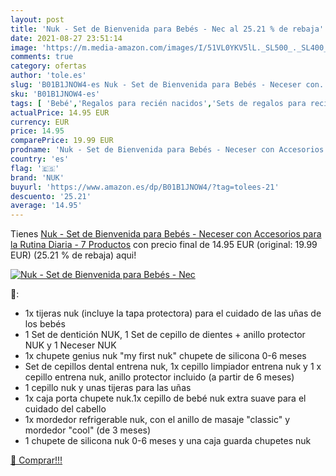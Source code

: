 ```yaml
---
layout: post
title: 'Nuk - Set de Bienvenida para Bebés - Nec al 25.21 % de rebaja'
date: 2021-08-27 23:51:14
image: 'https://m.media-amazon.com/images/I/51VL0YKV5lL._SL500_._SL400_.jpg'
comments: true
category: ofertas
author: 'tole.es'
slug: 'B01B1JNOW4-es Nuk - Set de Bienvenida para Bebés - Neceser con...'
sku: 'B01B1JNOW4-es'
tags: [ 'Bebé','Regalos para recién nacidos','Sets de regalos para recién nacidos','bebés','nuk', ]
actualPrice: 14.95 EUR
currency: EUR
price: 14.95
comparePrice: 19.99 EUR
prodname: 'Nuk - Set de Bienvenida para Bebés - Neceser con Accesorios para la Rutina Diaria - 7 Productos'
country: 'es'
flag: '🇪🇸'
brand: 'NUK'
buyurl: 'https://www.amazon.es/dp/B01B1JNOW4/?tag=tolees-21'
descuento: '25.21'
average: '14.95'
---
```


Tienes [Nuk - Set de Bienvenida para Bebés - Neceser con Accesorios para la Rutina Diaria - 7 Productos](https://www.amazon.es/dp/B01B1JNOW4/?tag=tolees-21) con precio final de  14.95 EUR (original: 19.99 EUR) (25.21 %  de rebaja) aqui!

[![Nuk - Set de Bienvenida para Bebés - Nec](https://m.media-amazon.com/images/I/51VL0YKV5lL._SL500_._SL400_.jpg)](https://www.amazon.es/dp/B01B1JNOW4/?tag=tolees-21)

🔎:

- 1x tijeras nuk (incluye la tapa protectora) para el cuidado de las uñas de los bebés
- 1 Set de dentición NUK, 1 Set de cepillo de dientes + anillo protector NUK y 1 Neceser NUK
- 1x chupete genius nuk "my first nuk" chupete de silicona 0-6 meses
- Set de cepillos dental entrena nuk, 1x cepillo limpiador entrena nuk y 1 x cepillo entrena nuk, anillo protector incluido (a partir de 6 meses)
- 1 cepillo nuk y unas tijeras para las uñas
- 1x caja porta chupete nuk.1x cepillo de bebé nuk extra suave para el cuidado del cabello
- 1x mordedor refrigerable nuk, con el anillo de masaje "classic" y mordedor "cool" (de 3 meses)
- 1 chupete de silicona nuk 0-6 meses y una caja guarda chupetes nuk

[🛒 Comprar!!!](https://www.amazon.es/dp/B01B1JNOW4/?tag=tolees-21)
